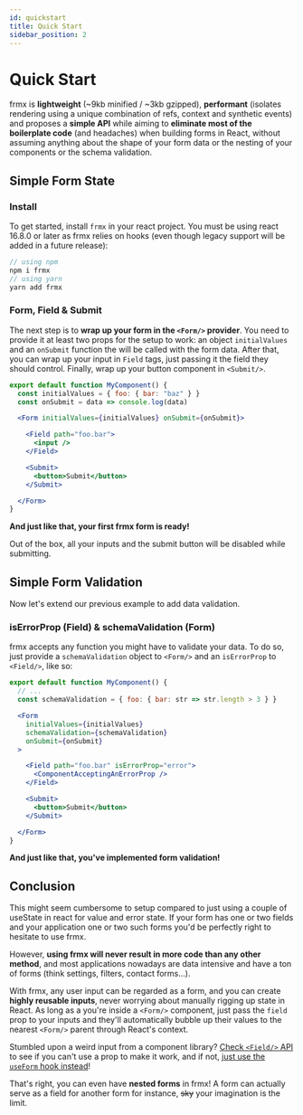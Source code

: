 ```yaml
---
id: quickstart
title: Quick Start
sidebar_position: 2
---
```


# Quick Start

frmx is **lightweight** (~9kb minified / ~3kb gzipped), **performant** (isolates rendering using a unique combination of refs, context and synthetic events) and proposes a **simple API** while aiming to **eliminate most of the boilerplate code** (and headaches) when building forms in React, without assuming anything about the shape of your form data or the nesting of your components or the schema validation.

## Simple Form State

### Install

To get started, install `frmx` in your react project. You must be using react 16.8.0 or later as frmx relies on hooks (even though legacy support will be added in a future release):

```js
// using npm
npm i frmx
// using yarn
yarn add frmx
```

### Form, Field & Submit

The next step is to **wrap up your form in the `<Form/>` provider**. You need to provide it at least two props for the setup to work: an object `initialValues` and an `onSubmit` function the will be called with the form data. After that, you can wrap up your input in `Field` tags, just passing it the field they should control. Finally, wrap up your button component in `<Submit/>`.

```jsx
export default function MyComponent() {
  const initialValues = { foo: { bar: "baz" } }
  const onSubmit = data => console.log(data)

  <Form initialValues={initialValues} onSubmit={onSubmit}>

    <Field path="foo.bar">
      <input />
    </Field>

    <Submit>
      <button>Submit</button>
    </Submit>

  </Form>
}
```
**And just like that, your first frmx form is ready!**

Out of the box, all your inputs and the submit button will be disabled while submitting.

## Simple Form Validation

Now let's extend our previous example to add data validation.

### isErrorProp (Field) & schemaValidation (Form)

frmx accepts any function you might have to validate your data. To do so, just provide a `schemaValidation` object to `<Form/>` and an `isErrorProp` to `<Field/>`, like so:

```jsx {3,7,11}
export default function MyComponent() {
  // ...
  const schemaValidation = { foo: { bar: str => str.length > 3 } }

  <Form
    initialValues={initialValues}
    schemaValidation={schemaValidation}
    onSubmit={onSubmit}
  >

    <Field path="foo.bar" isErrorProp="error">
      <ComponentAcceptingAnErrorProp />
    </Field>

    <Submit>
      <button>Submit</button>
    </Submit>

  </Form>
}
```
**And just like that, you've implemented form validation!**

## Conclusion

This might seem cumbersome to setup compared to just using a couple of useState in react for value and error state. If your form has one or two fields and your application one or two such forms you'd be perfectly right to hesitate to use frmx.

However, **using frmx will never result in more code than any other method**, and most applications nowadays are data intensive and have a ton of forms (think settings, filters, contact forms...).

With frmx, any user input can be regarded as a form, and you can create **highly reusable inputs**, never worrying about manually rigging up state in React. As long as a you're inside a `<Form/>` component, just pass the `field` prop to your inputs and they'll automatically bubble up their values to the nearest `<Form/>` parent through React's context.

Stumbled upon a weird input from a component library? [Check `<Field/>` API](https://www.frmx.dev/docs/api/fldx) to see if you can't use a prop to make it work, and if not, [just use the `useForm` hook instead](https://www.frmx.dev/docs/api/usefrmx)!

That's right, you can even have **nested forms** in frmx! A form can actually serve as a field for another form for instance, ~~sky~~ your imagination is the limit.
